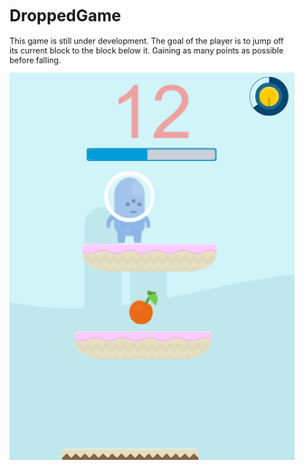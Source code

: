 # DroppedGame

This game is still under development. The goal of the player is to jump off its current block to the block below it. Gaining as many points as possible before falling.

<img src="screenShot.png">
